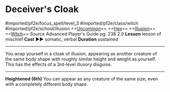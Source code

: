 # Deceiver's Cloak
#imported/pf2e/focus_spell/level_3 #imported/pf2e/class/witch #imported/pf2e/school/illusion 
==[Uncommon](uncommon.md)== ==[Hex](../../../Traits/Hex.md)== ==[Illusion](illusion.md)== ==[Witch](../../../Traits/Witch.md)==
*Source* Advanced Player's Guide pg. 238 2.0
**Lesson** lesson of mischief
**Cast** ►► somatic, verbal
**Duration** sustained

---
You wrap yourself in a cloak of illusion, appearing as another creature of the same body shape with roughly similar height and weight as yourself. This has the effects of a 3rd-level illusory disguise.

<hr>

**Heightened (6th)** You can appear as any creature of the same size, even with a completely different body shape.